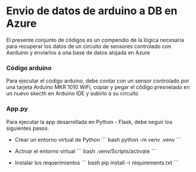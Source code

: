 # Envio de datos de arduino a DB en Azure
El presente conjunto de códigos es un compendio de la lógica necesaria para recuperar los datos de un circuito de sensores controlado con Aarduino y enviarlos a una base de datos alojada en Azure

### Código arduino
Para ejecutar el código arduino, debe contar con un sensor controlado por una tarjeta Arduino MKR 1010 WiFi, copiar y pegar el código presnetado en un nuevo skecth en Arduino IDE y subirlo a su circuito

### App.py
Para ejecutar la app desarrollada en Python - Flask, debe seguir los siguientes pasos.

* Crear un entorno virtual de Python
´´´
bash
python -m venv .venv
´´´

* Activar el entorno virtual
´´´
bash
.venv/Scripts/activate
´´´

* Instalar los requerimientos
´´´
bash
pip install -r requirements.txt
´´´